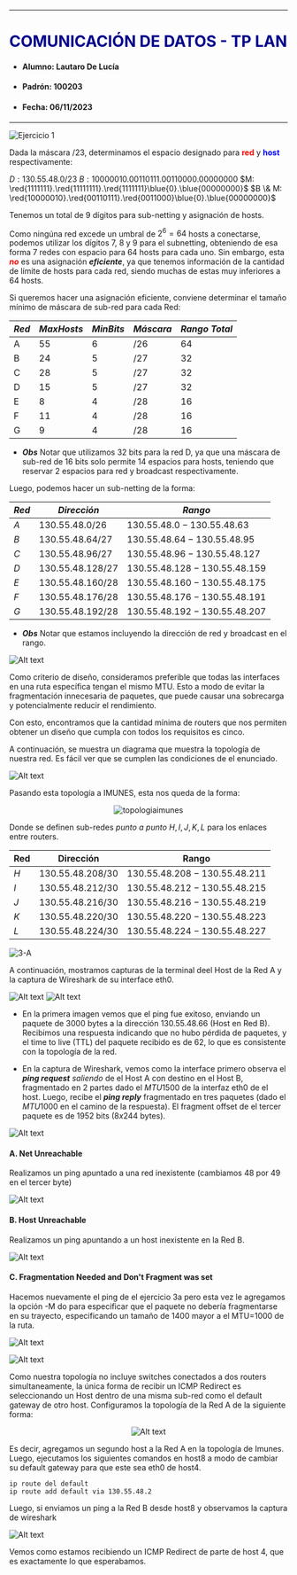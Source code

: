 
---

# <font color='darkblue'>COMUNICACIÓN DE DATOS - TP LAN</font>

- #### Alumno: Lautaro De Lucía
- #### Padrón: 100203
- #### Fecha: 06/11/2023

---

![Ejercicio 1](image-1.png)

Dada la máscara $/23$, determinamos el espacio designado para **<font color='red'>red</font>** y **<font color='blue'>host</font>** respectivamente:

$D: 130.55.48.0/23$
$B: 10000010.00110111.00110000.00000000$
$M: \red{1111111}.\red{11111111}.\red{1111111}\blue{0}.\blue{00000000}$
$B \& M: \red{10000010}.\red{00110111}.\red{0011000}\blue{0}.\blue{00000000}$

Tenemos un total de 9 dígitos para sub-netting y asignación de hosts.

Como ningúna red excede un umbral de $2^6=64$ hosts a conectarse, podemos utilizar los dígitos $7$, $8$ y $9$ para el subnetting, obteniendo de esa forma 7 redes con espacio para 64 hosts para cada uno.  Sin embargo, esta ***<font color='red'>no</font>*** es una asignación ***eficiente***, ya que tenemos información de la cantidad de límite de hosts para cada red, siendo muchas de estas muy inferiores a 64 hosts.

Si queremos hacer una asignación eficiente, conviene determinar el tamaño mínimo de máscara de sub-red para cada Red:

<center>

|$Red$| $MaxHosts$ | $MinBits$ | $Máscara$ | $Rango \ Total$ |
|--- |---|---| --- | --- |
| A | 55  | 6 | /26 | 64 |
| B | 24 | 5 | /27 | 32 |
| C | 28 | 5 | /27 | 32 |
| D | 15 | 5 | /27 | 32 |
| E | 8 | 4 | /28 | 16 |
| F | 11 | 4 | /28 | 16 |
| G | 9 | 4 | /28 | 16 |

</center>

- ***Obs***
Notar que utilizamos $32$ bits para la red D, ya que una máscara de sub-red de 16 bits solo permite 14 espacios para hosts, teniendo que reservar 2 espacios para red y broadcast respectivamente. 

Luego, podemos hacer un sub-netting de la forma:

| $Red$  | $Dirección$ | $Rango$ |
| --- | --- | --- |
| $A$  | $130.55.48.0/26$ | $130.55.48.0 - 130.55.48.63$ |
| $B$ | $130.55.48.64/27$ | $130.55.48.64 - 130.55.48.95$ |
| $C$ | $130.55.48.96/27$ |  $130.55.48.96 - 130.55.48.127$ |
| $D$ | $130.55.48.128/27$ |  $130.55.48.128 - 130.55.48.159$ |
| $E$ | $130.55.48.160/28$| $130.55.48.160 - 130.55.48.175$ |
| $F$ | $130.55.48.176/28$ | $130.55.48.176 - 130.55.48.191$ |
| $G$ | $130.55.48.192/28$| $130.55.48.192 - 130.55.48.207$ |

- ***Obs***
Notar que estamos incluyendo la dirección de red y broadcast en el rango. 

![Alt text](image-2.png)

Como criterio de diseño, consideramos preferible que todas las interfaces en una ruta específica tengan el mismo MTU. Esto a modo de evitar la fragmentación innecesaria de paquetes, que puede causar una sobrecarga y potencialmente reducir el rendimiento.

Con esto, encontramos que la cantidad mínima de routers que nos permiten obtener un diseño que cumpla con todos los requisitos es cinco. 

A continuación, se muestra un diagrama que muestra la topología de nuestra red. Es fácil ver que se cumplen las condiciones de el enunciado.


![Alt text](image-3.png)

Pasando esta topología a IMUNES, esta nos queda de la forma:

<center>

![topologiaimunes](topologiaimunes2.png)

</center>

Donde se definen sub-redes *punto a punto* $H,I,J,K,L$ para los enlaces entre routers.

|Red|Dirección|Rango|
|---|---|---|
| $H$ | $130.55.48.208/30$ |  $130.55.48.208 - 130.55.48.211$ |
| $I$ | $130.55.48.212/30$| $130.55.48.212 - 130.55.48.215$ |
| $J$ | $130.55.48.216/30$ | $130.55.48.216 - 130.55.48.219$ |
| $K$ | $130.55.48.220/30$| $130.55.48.220 - 130.55.48.223$ |
| $L$ | $130.55.48.224/30$| $130.55.48.224 - 130.55.48.227$ |

![3-A](image-4.png)

A continuación, mostramos capturas de la terminal deel Host de la Red A y la captura de Wireshark de su interface eth0.

![Alt text](image-6.png)
![Alt text](image-5.png)

- En la primera imagen vemos que el ping fue exitoso, enviando un paquete de $3000$ bytes a la dirección $130.55.48.66$ (Host en Red B). Recibimos una respuesta indicando que no hubo pérdida de paquetes, y el time to live (TTL) del paquete recibido es de $62$, lo que es consistente con la topología de la red.

- En la captura de Wireshark, vemos como la interface primero observa el ***ping request*** *saliendo* de el Host A con destino en el Host B, fragmentado en 2 partes dado el $MTU 1500$ de la interfaz eth0 de el host. Luego, recibe el ***ping reply*** fragmentado en tres paquetes (dado el $MTU 1000$ en el camino de la respuesta). El fragment offset de el tercer paquete es de $1952$ bits ($8x244$ bytes).

![Alt text](image-8.png)

#### A. Net Unreachable

Realizamos un ping apuntado a una red inexistente (cambiamos $48$ por $49$ en el tercer byte)

![Alt text](image-7.png)

#### B. Host Unreachable

Realizamos un ping apuntando a un host inexistente en la Red B.

![Alt text](image-9.png)

#### C. Fragmentation Needed and Don't Fragment was set

Hacemos nuevamente el ping de el ejercicio 3a pero esta vez le agregamos la opción -M do para especificar que el paquete no debería fragmentarse en su trayecto, especificando un tamaño de 1400 mayor a el MTU=1000 de la ruta.

![Alt text](image-10.png)


![Alt text](image-11.png)

Como nuestra topología no incluye switches conectados a dos routers simultaneamente, la única forma de recibir un ICMP Redirect es seleccionando un Host dentro de una misma sub-red como el default gateway de otro host. Configuramos la topología de la Red A de la siguiente forma:

<center>

![Alt text](image-13.png)

</center>

Es decir, agregamos un segundo host a la Red A en la topología de Imunes. Luego, ejecutamos los siguientes comandos en host8 a modo de cambiar su default gateway para que este sea eth0 de host4.

```
ip route del default
ip route add default via 130.55.48.2
```

Luego, si enviamos un ping a la Red B desde host8 y observamos la captura de wireshark

![Alt text](image-12.png)

Vemos como estamos recibiendo un ICMP Redirect de parte de host 4, que es exactamente lo que esperabamos.